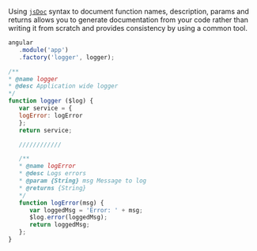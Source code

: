 Using [`jsDoc`](http://usejsdoc.org/) syntax to document function names, description, params and returns allows you to generate documentation from your code rather than writing it from scratch and provides consistency by using a common tool.

```javascript
angular
   .module('app')
   .factory('logger', logger);

/**
* @name logger
* @desc Application wide logger
*/
function logger ($log) {
   var service = {
   logError: logError
   };
   return service;

   ////////////

   /**
   * @name logError
   * @desc Logs errors
   * @param {String} msg Message to log 
   * @returns {String}
   */
   function logError(msg) {
      var loggedMsg = 'Error: ' + msg;
      $log.error(loggedMsg);
      return loggedMsg;
   };
}
```
